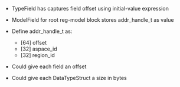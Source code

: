 
- TypeField has captures field offset using initial-value expression
- ModelField for root reg-model block stores addr_handle_t as value 
- Define addr_handle_t as:
  - [64] offset
  - [32] aspace_id
  - [32] region_id


- Could give each field an offset
- Could give each DataTypeStruct a size in bytes